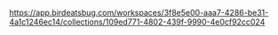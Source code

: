 https://app.birdeatsbug.com/workspaces/3f8e5e00-aaa7-4286-be31-4a1c1246ec14/collections/109ed771-4802-439f-9990-4e0cf92cc024
